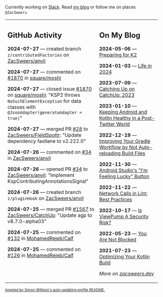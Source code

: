 Currently working on [Slack](https://slack.com/). Read [my blog](https://zacsweers.dev/) or follow me on places `@ZacSweers`.

<table><tr><td valign="top" width="60%">

## GitHub Activity
<!-- githubActivity starts -->
**2024-07-27** — created branch `z/contributedFactories` on [ZacSweers/anvil](https://github.com/ZacSweers/anvil)

**2024-07-27** — commented on [#1870](https://github.com/square/moshi/issues/1870#issuecomment-2254280478) in [square/moshi](https://github.com/square/moshi)

**2024-07-27** — closed issue [#1870](https://github.com/square/moshi/issues/1870) on [square/moshi](https://github.com/square/moshi): "KSP2 throws `NoSuchElementException` for data classes with `@JsonAdapter(generateAdapter = true)`"

**2024-07-27** — merged PR [#28](https://github.com/ZacSweers/FieldSpottr/pull/28) to [ZacSweers/FieldSpottr](https://github.com/ZacSweers/FieldSpottr): "Update dependency fastlane to v2.222.0"

**2024-07-26** — commented on [#34](https://github.com/ZacSweers/anvil/pull/34#issuecomment-2253407942) in [ZacSweers/anvil](https://github.com/ZacSweers/anvil)

**2024-07-26** — opened PR [#34](https://github.com/ZacSweers/anvil/pull/34) to [ZacSweers/anvil](https://github.com/ZacSweers/anvil): "Implement KspContributingAnnotationsSignal"

**2024-07-26** — created branch `z/pluginHook` on [ZacSweers/anvil](https://github.com/ZacSweers/anvil)

**2024-07-25** — merged PR [#1567](https://github.com/ZacSweers/CatchUp/pull/1567) to [ZacSweers/CatchUp](https://github.com/ZacSweers/CatchUp): "Update agp to v8.7.0-alpha03"

**2024-07-25** — commented on [#132](https://github.com/MohamedRejeb/Calf/pull/132#issuecomment-2251398956) in [MohamedRejeb/Calf](https://github.com/MohamedRejeb/Calf)

**2024-07-25** — commented on [#126](https://github.com/MohamedRejeb/Calf/pull/126#issuecomment-2251235607) in [MohamedRejeb/Calf](https://github.com/MohamedRejeb/Calf)
<!-- githubActivity ends -->
</td><td valign="top" width="40%">

## On My Blog
<!-- blog starts -->
**2024-05-06** — [Preparing for K2](https://www.zacsweers.dev/preparing-for-k2/)

**2024-01-03** — [Life in 2024](https://www.zacsweers.dev/life-in-2024/)

**2023-07-09** — [Catching Up on CatchUp: 2023](https://www.zacsweers.dev/catching-up-on-catchup-2023/)

**2023-01-10** — [Keeping Android and Kotlin Healthy in a Post-Twitter World](https://www.zacsweers.dev/keeping-android-healthy/)

**2022-12-19** — [Improving Your Gradle Workflow by Not Auto-reloading Build Files](https://www.zacsweers.dev/improving-your-workflow-by-not-auto-reloading-build-files/)

**2022-11-30** — [Android Studio's "I'm Feeling Lucky" Button](https://www.zacsweers.dev/android-studios-im-feeling-lucky-button/)

**2022-11-22** — [Network Calls in Lint: Best Practices](https://www.zacsweers.dev/network-calls-in-lint-best-practices/)

**2022-10-17** — [Is ViewPump A Security Risk?](https://www.zacsweers.dev/is-viewpump-a-security-risk/)

**2022-05-23** — [You Are Not Blocked](https://www.zacsweers.dev/you-are-not-blocked/)

**2021-07-23** — [Optimizing Your Kotlin Build](https://www.zacsweers.dev/optimizing-your-kotlin-build/)
<!-- blog ends -->
_More on [zacsweers.dev](https://zacsweers.dev/)_
</td></tr></table>

<sub><a href="https://simonwillison.net/2020/Jul/10/self-updating-profile-readme/">Inspired by Simon Willison's auto-updating profile README.</a></sub>